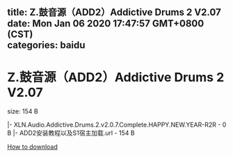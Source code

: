 
title: Z.鼓音源（ADD2）Addictive Drums 2 V2.07
date: Mon Jan 06 2020 17:47:57 GMT+0800 (CST)    
categories: baidu
---

# Z.鼓音源（ADD2）Addictive Drums 2 V2.07
size: 154 B
 
 
|- XLN.Audio.Addictive.Drums.2.v2.0.7.Complete.HAPPY.NEW.YEAR-R2R - 0 B
|- ADD2安装教程以及S1宿主加载.url - 154 B

[How to download](https://bpcam.bemobtrk.com/go/2ceec3aa-1ca2-46d6-b9ff-aaa5c184517c?jno=4414)